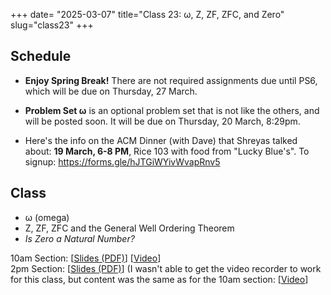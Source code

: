+++
date= "2025-03-07"
title="Class 23: &omega;, Z, ZF, ZFC, and Zero"
slug="class23"
+++

## Schedule

- **Enjoy Spring Break!** There are not required assignments due until PS6, which will be due on Thursday, 27 March.

- **Problem Set &omega;** is an optional problem set that is not like the others, and will be posted soon. It will be due on Thursday, 20 March, 8:29pm.

- Here's the info on the ACM Dinner (with Dave) that Shreyas talked about: **19 March, 6-8 PM**, Rice 103 with food from "Lucky Blue's". To signup: https://forms.gle/hJTGiWYivWvapRnv5

## Class

- &omega; (omega)
- Z, ZF, ZFC and the General Well Ordering Theorem
- _Is Zero a Natural Number?_

10am Section: [[Slides (PDF)](https://www.dropbox.com/s/5rzc88clyfuh6bf/cs2120-class23-dave.pdf?dl=0)] [[Video](https://uva.hosted.panopto.com/Panopto/Pages/Viewer.aspx?id=9583f447-534e-4c1e-ab6e-b29900f729aa)]  
2pm Section: [[Slides (PDF)](https://www.dropbox.com/s/ozkrwpgd1zdo8ur/cs2120-class23-dave2.pdf?dl=0)] (I wasn't able to get the video recorder to work for this class, but content was the same as for the 10am section: [[Video](https://uva.hosted.panopto.com/Panopto/Pages/Viewer.aspx?id=9583f447-534e-4c1e-ab6e-b29900f729aa)]